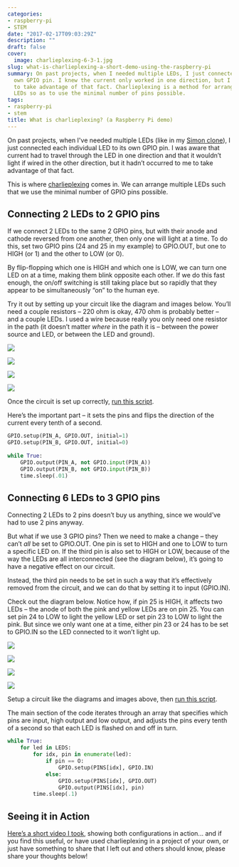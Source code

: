 ```yaml
---
categories:
- raspberry-pi
- STEM
date: "2017-02-17T09:03:29Z"
description: ""
draft: false
cover:
  image: charlieplexing-6-3-1.jpg
slug: what-is-charlieplexing-a-short-demo-using-the-raspberry-pi
summary: On past projects, when I needed multiple LEDs, I just connected each to its
  own GPIO pin. I knew the current only worked in one direction, but I didn't think
  to take advantage of that fact. Charlieplexing is a method for arranging multiple
  LEDs so as to use the minimal number of pins possible.
tags:
- raspberry-pi
- stem
title: What is charlieplexing? (a Raspberry Pi demo)
---
```

On past projects, when I've needed multiple LEDs (like in my [Simon clone](https://grantwinney.com/raspberry-pi-simon-game-clone/)), I just connected each individual LED to its own GPIO pin. I was aware that current had to travel through the LED in one direction and that it wouldn’t light if wired in the other direction, but it hadn’t occurred to me to take advantage of that fact.

This is where [charlieplexing](https://en.wikipedia.org/wiki/Charlieplexing) comes in. We can arrange multiple LEDs such that we use the minimal number of GPIO pins possible.

## Connecting 2 LEDs to 2 GPIO pins

If we connect 2 LEDs to the same 2 GPIO pins, but with their anode and cathode reversed from one another, then only one will light at a time. To do this, set two GPIO pins (24 and 25 in my example) to GPIO.OUT, but one to HIGH (or 1) and the other to LOW (or 0).

By flip-flopping which one is HIGH and which one is LOW, we can turn one LED on at a time, making them blink opposite each other. If we do this fast enough, the on/off switching is still taking place but so rapidly that they appear to be simultaneously “on” to the human eye.

Try it out by setting up your circuit like the diagram and images below. You’ll need a couple resistors – 220 ohm is okay, 470 ohm is probably better – and a couple LEDs. I used a wire because really you only need one resistor in the path (it doesn’t matter _where_ in the path it is – between the power source and LED, or between the LED and ground).

![](fritzing-charlieplexing-2-in-2.png)

![](charlieplexing-2-2-1.jpg)

![](charlieplexing-2-2-2.jpg)

![](charlieplexing-2-2-3.jpg)

Once the circuit is set up correctly, [run this script](https://github.com/grantwinney/52-Weeks-of-Pi/blob/master/09-Charlieplexing-LEDs/charlieplexing-2-on-2.py).

Here’s the important part – it sets the pins and flips the direction of the current every tenth of a second.

```python
GPIO.setup(PIN_A, GPIO.OUT, initial=1)
GPIO.setup(PIN_B, GPIO.OUT, initial=0)
        
while True:
    GPIO.output(PIN_A, not GPIO.input(PIN_A))
    GPIO.output(PIN_B, not GPIO.input(PIN_B))
    time.sleep(.01)
```

## Connecting 6 LEDs to 3 GPIO pins

Connecting 2 LEDs to 2 pins doesn’t buy us anything, since we would’ve had to use 2 pins anyway.

But what if we use 3 GPIO pins? Then we need to make a change – they can’t _all_ be set to GPIO.OUT. One pin is set to HIGH and one to LOW to turn a specific LED on. If the third pin is also set to HIGH or LOW, because of the way the LEDs are all interconnected (see the diagram below), it’s going to have a negative effect on our circuit.

Instead, the third pin needs to be set in such a way that it’s effectively removed from the circuit, and we can do that by setting it to input (GPIO.IN).

Check out the diagram below. Notice how, if pin 25 is HIGH, it affects two LEDs – the anode of both the pink and yellow LEDs are on pin 25. You can set pin 24 to LOW to light the yellow LED or set pin 23 to LOW to light the pink. But since we only want one at a time, either pin 23 or 24 has to be set to GPIO.IN so the LED connected to it won’t light up.

![](fritzing-charlieplexing-6-in-3.png)

![](charlieplexing-6-3-1.jpg)

![](charlieplexing-6-3-2.jpg)

![](charlieplexing-6-3-3.jpg)

Setup a circuit like the diagrams and images above, then [run this script](https://github.com/grantwinney/52-Weeks-of-Pi/blob/master/09-Charlieplexing-LEDs/charlieplexing-6-on-3.py).

The main section of the code iterates through an array that specifies which pins are input, high output and low output, and adjusts the pins every tenth of a second so that each LED is flashed on and off in turn.

```python
while True:
    for led in LEDS:
        for idx, pin in enumerate(led):
            if pin == O:
                GPIO.setup(PINS[idx], GPIO.IN)
            else:
                GPIO.setup(PINS[idx], GPIO.OUT)
                GPIO.output(PINS[idx], pin)
        time.sleep(.1)
```

## Seeing it in Action

[Here’s a short video I took](https://res.cloudinary.com/dxm4riq52/video/upload/v1583296460/Raspberry%20Pi/What_is_charlieplexing__Let_s_find_out_using_the_Raspberry_Pi_eveb2a.mp4), showing both configurations in action... and if you find this useful, or have used charlieplexing in a project of your own, or just have something to share that I left out and others should know, please share your thoughts below!
